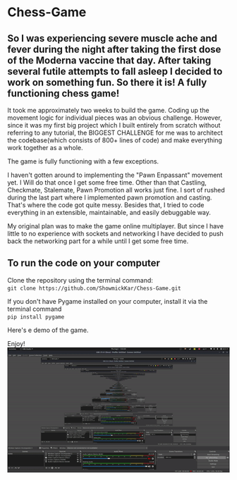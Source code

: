 # Chess-Game
## So I was experiencing severe muscle ache and fever during the night after taking the first dose of the Moderna vaccine that day. After taking several futile attempts to fall asleep I decided to work on something fun. So there it is! A fully functioning chess game!

It took me approximately two weeks to build the game. Coding up the movement logic for individual pieces was an obvious challenge. However, since it was my first big project which I built entirely from scratch without referring to any tutorial, the BIGGEST CHALLENGE for me was to architect the codebase(which consists of 800+ lines of code) and make everything work together as a whole.

The game is fully functioning with a few exceptions.

I haven't gotten around to implementing the "Pawn Enpassant" movement yet. I Will do that once I get some free time. Other than that Castling, Checkmate, Stalemate, Pawn Promotion all works just fine. I sort of rushed during the last part where I implemented pawn promotion and casting. That's where the code got quite messy. Besides that, I tried to code everything in an extensible, maintainable, and easily debuggable way.

My original plan was to make the game online multiplayer. But since I have little to no experience with sockets and networking I have decided to push back the networking part for a while until I get some free time. 

## To run the code on your computer 

Clone the repository using the terminal command:
<br>
``
git clone https://github.com/ShowmickKar/Chess-Game.git
``

If you don't have Pygame installed on your computer, install it via the terminal command
<br>
``
pip install pygame
``

Here's e demo of the game.

Enjoy!
<br>
<img src="demo01.gif" width="700" />
